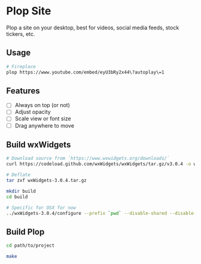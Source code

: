 # Plop Site

Plop a site on your desktop, best for videos, social media feeds, stock tickers, etc.

## Usage

```sh
# Fireplace
plop https://www.youtube.com/embed/eyU3bRy2x44\?autoplay\=1
```

## Features
- [ ] Always on top (or not)
- [ ] Adjust opacity
- [ ] Scale view or font size
- [ ] Drag anywhere to move

## Build wxWidgets

```sh
# Download source from `https://www.wxwidgets.org/downloads/`
curl https://codeload.github.com/wxWidgets/wxWidgets/tar.gz/v3.0.4 -o wxWidgets-3.0.4.tar.gz

# Deflate
tar zxf wxWidgets-3.0.4.tar.gz

mkdir build
cd build

# Specific for OSX for now
../wxWidgets-3.0.4/configure --prefix `pwd` --disable-shared --disable-mediactrl --enable-universal_binary=i386,x86_64
```


## Build Plop

```sh
cd path/to/project

make
```
